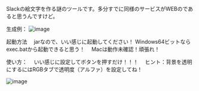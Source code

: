 Slackの絵文字を作る謎のツールです。多分すでに同様のサービスがWEBのであると思うんですけど。

生成例：
![image](https://github.com/user-attachments/assets/d0ee003e-cb2c-4c17-b98f-bbaa7628bf50)


起動方法
　jarなので、いい感じに起動してください！
  Windows64ビットならexec.batから起動できると思う！
　Macは動作未確認！頑張れ！
 
使い方：
　いい感じに設定してボタンを押すだけ！！！
　ヒント：背景を透明にするにはRGBタブで透明度（アルファ）を設定してね！
 
![image](https://github.com/user-attachments/assets/0764967e-a150-4bb0-80a7-96ce34d51c58)

